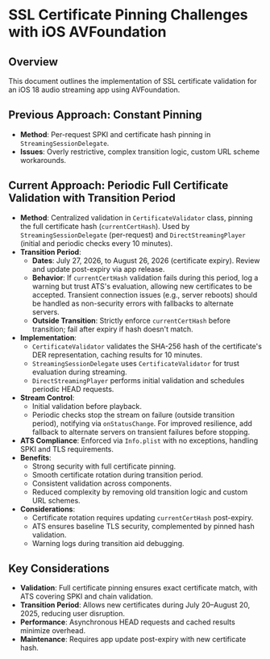 # SSL Certificate Pinning Challenges with iOS AVFoundation

## Overview
This document outlines the implementation of SSL certificate validation for an iOS 18 audio streaming app using AVFoundation.

## Previous Approach: Constant Pinning
- **Method**: Per-request SPKI and certificate hash pinning in `StreamingSessionDelegate`.
- **Issues**: Overly restrictive, complex transition logic, custom URL scheme workarounds.

## Current Approach: Periodic Full Certificate Validation with Transition Period
- **Method**: Centralized validation in `CertificateValidator` class, pinning the full certificate hash (`currentCertHash`). Used by `StreamingSessionDelegate` (per-request) and `DirectStreamingPlayer` (initial and periodic checks every 10 minutes).
- **Transition Period**:
  - **Dates**: July 27, 2026, to August 26, 2026 (certificate expiry). Review and update post-expiry via app release.
  - **Behavior**: If `currentCertHash` validation fails during this period, log a warning but trust ATS's evaluation, allowing new certificates to be accepted. Transient connection issues (e.g., server reboots) should be handled as non-security errors with fallbacks to alternate servers.
  - **Outside Transition**: Strictly enforce `currentCertHash` before transition; fail after expiry if hash doesn't match.
- **Implementation**:
  - `CertificateValidator` validates the SHA-256 hash of the certificate's DER representation, caching results for 10 minutes.
  - `StreamingSessionDelegate` uses `CertificateValidator` for trust evaluation during streaming.
  - `DirectStreamingPlayer` performs initial validation and schedules periodic HEAD requests.
- **Stream Control**:
  - Initial validation before playback.
  - Periodic checks stop the stream on failure (outside transition period), notifying via `onStatusChange`. For improved resilience, add fallback to alternate servers on transient failures before stopping.
- **ATS Compliance**: Enforced via `Info.plist` with no exceptions, handling SPKI and TLS requirements.
- **Benefits**:
  - Strong security with full certificate pinning.
  - Smooth certificate rotation during transition period.
  - Consistent validation across components.
  - Reduced complexity by removing old transition logic and custom URL schemes.
- **Considerations**:
  - Certificate rotation requires updating `currentCertHash` post-expiry.
  - ATS ensures baseline TLS security, complemented by pinned hash validation.
  - Warning logs during transition aid debugging.

## Key Considerations
- **Validation**: Full certificate pinning ensures exact certificate match, with ATS covering SPKI and chain validation.
- **Transition Period**: Allows new certificates during July 20–August 20, 2025, reducing user disruption.
- **Performance**: Asynchronous HEAD requests and cached results minimize overhead.
- **Maintenance**: Requires app update post-expiry with new certificate hash.
